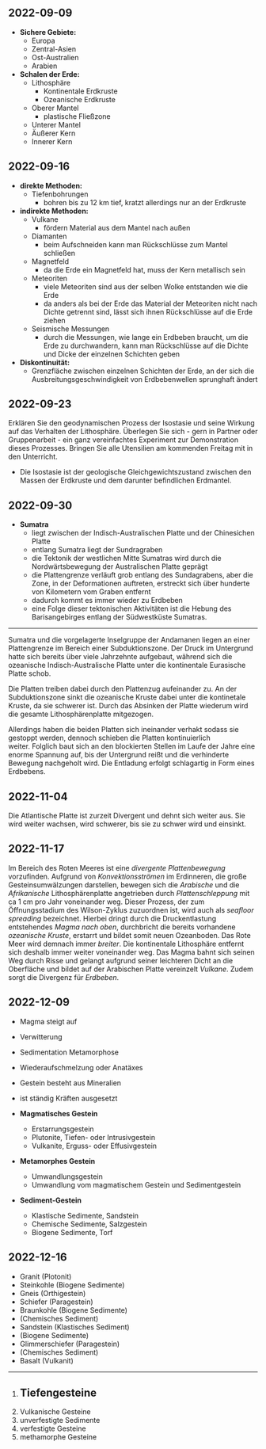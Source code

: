 ## 2022-09-09
- **Sichere Gebiete:**
	- Europa
	- Zentral-Asien
	- Ost-Australien
	- Arabien
- **Schalen der Erde:**
	- Lithosphäre
		- Kontinentale Erdkruste
		- Ozeanische Erdkruste
	- Oberer Mantel
		- plastische Fließzone
	- Unterer Mantel
	- Äußerer Kern
	- Innerer Kern
## 2022-09-16
- **direkte Methoden:**
	- Tiefenbohrungen
		- bohren bis zu 12 km tief, kratzt allerdings nur an der Erdkruste
- **indirekte Methoden:**
	- Vulkane
		- fördern Material aus dem Mantel nach außen
	- Diamanten
		- beim Aufschneiden kann man Rückschlüsse zum Mantel schließen
	- Magnetfeld
		- da die Erde ein Magnetfeld hat, muss der Kern metallisch sein
	- Meteoriten
		- viele Meteoriten sind aus der selben Wolke entstanden wie die Erde
		- da anders als bei der Erde das Material der Meteoriten nicht nach Dichte getrennt sind, lässt sich ihnen Rückschlüsse auf die Erde ziehen
	- Seismische Messungen
		- durch die Messungen, wie lange ein Erdbeben braucht, um die Erde zu durchwandern, kann man Rückschlüsse auf die Dichte und Dicke der einzelnen Schichten geben
- **Diskontinuität:**
	- Grenzfläche zwischen einzelnen Schichten der Erde, an der sich die Ausbreitungsgeschwindigkeit von Erdbebenwellen sprunghaft ändert
## 2022-09-23
Erklären Sie den geodynamischen Prozess der Isostasie und seine Wirkung auf das Verhalten der Lithosphäre. Überlegen Sie sich - gern in Partner oder Gruppenarbeit - ein ganz vereinfachtes Experiment zur Demonstration dieses Prozesses. Bringen Sie alle Utensilien am kommenden Freitag mit in den Unterricht.
- Die Isostasie ist der geologische Gleichgewichtszustand zwischen den Massen der Erdkruste und dem darunter befindlichen Erdmantel.
## 2022-09-30
- **Sumatra** 
	- liegt zwischen der Indisch-Australischen Platte und der Chinesichen Platte
	- entlang Sumatra liegt der Sundragraben
	- die Tektonik der westlichen Mitte Sumatras wird durch die Nordwärtsbewegung der Australischen Platte geprägt
	- die Plattengrenze verläuft grob entlang des Sundagrabens, aber die Zone, in der Deformationen auftreten, erstreckt sich über hunderte von Kilometern vom Graben entfernt
	- dadurch kommt es immer wieder zu Erdbeben
	- eine Folge dieser tektonischen Aktivitäten ist die Hebung des Barisangebirges entlang der Südwestküste Sumatras.
---
Sumatra und die vorgelagerte Inselgruppe der Andamanen liegen an einer Plattengrenze im Bereich einer Subduktionszone. Der Druck im Untergrund hatte sich bereits über viele Jahrzehnte aufgebaut, während sich die ozeanische Indisch-Australische Platte unter die kontinentale Eurasische Platte schob.

Die Platten treiben dabei durch den Plattenzug aufeinander zu. An der Subduktionszone sinkt die ozeanische Kruste dabei unter die kontinetale Kruste, da sie schwerer ist. Durch das Absinken der Platte wiederum wird die gesamte Lithosphärenplatte mitgezogen.

Allerdings haben die beiden Platten sich ineinander verhakt sodass sie gestoppt werden, dennoch schieben die Platten kontinuierlich weiter. Folglich baut sich an den blockierten Stellen im Laufe der Jahre eine enorme Spannung auf, bis der Untergrund reißt und die verhinderte Bewegung nachgeholt wird. Die Entladung erfolgt schlagartig in Form eines Erdbebens.
## 2022-11-04
Die Atlantische Platte ist zurzeit Divergent und dehnt sich weiter aus. Sie wird weiter wachsen, wird schwerer, bis sie zu schwer wird und einsinkt.
## 2022-11-17
Im Bereich des Roten Meeres ist eine *divergente Plattenbewegung* vorzufinden. Aufgrund von *Konvektionsströmen* im Erdinneren, die große Gesteinsumwälzungen darstellen, bewegen sich die *Arabische* und die *Afrikanische* Lithosphärenplatte angetrieben durch *Plattenschleppung* mit ca 1 cm pro Jahr voneinander weg. Dieser Prozess, der zum Öffnungsstadium des Wilson-Zyklus zuzuordnen ist, wird auch als *seafloor spreading* bezeichnet. Hierbei dringt durch die Druckentlastung entstehendes *Magma nach oben*, durchbricht die bereits vorhandene *ozeanische Kruste*, erstarrt und bildet somit neuen Ozeanboden. Das Rote Meer wird demnach immer *breiter*. Die kontinentale Lithosphäre entfernt sich deshalb immer weiter voneinander weg. Das Magma bahnt sich seinen Weg durch Risse und gelangt aufgrund seiner leichteren Dicht an die Oberfläche und bildet auf der Arabischen Platte vereinzelt *Vulkane*. Zudem sorgt die Divergenz für *Erdbeben*.
## 2022-12-09
- Magma steigt auf
- Verwitterung
- Sedimentation Metamorphose
- Wiederaufschmelzung oder Anatäxes

- Gestein besteht aus Mineralien
- ist ständig Kräften ausgesetzt

- **Magmatisches Gestein**
	- Erstarrungsgestein
	- Plutonite, Tiefen- oder Intrusivgestein
	- Vulkanite, Erguss- oder Effusivgestein
- **Metamorphes Gestein**
	- Umwandlungsgestein
	- Umwandlung vom magmatischem Gestein und Sedimentgestein
- **Sediment-Gestein**
	- Klastische Sedimente, Sandstein
	- Chemische Sedimente, Salzgestein
	- Biogene Sedimente, Torf
## 2022-12-16
- Granit (Plotonit)
- Steinkohle (Biogene Sedimente)
- Gneis (Orthigestein)
- Schiefer (Paragestein)
- Braunkohle (Biogene Sedimente)
- (Chemisches Sediment)
- Sandstein (Klastisches Sediment)
- (Biogene Sedimente)
- Glimmerschiefer (Paragestein)
- (Chemisches Sediment)
- Basalt (Vulkanit)
---
1. Tiefengesteine
	- 
1. Vulkanische Gesteine
2. unverfestigte Sedimente
3. verfestigte Gesteine
4. methamorphe Gesteine